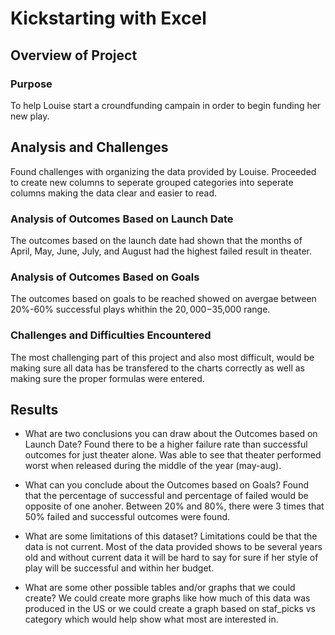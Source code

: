 # Kickstarting with Excel

## Overview of Project

### Purpose
To help Louise start a croundfunding campain in order to begin funding her new play.

## Analysis and Challenges
Found challenges with organizing the data provided by Louise. Proceeded to create new columns to seperate grouped categories into seperate columns making the data clear and easier to read.

### Analysis of Outcomes Based on Launch Date
The outcomes based on the launch date had shown that the months of April, May, June, July, and August had the highest failed result in theater. 

### Analysis of Outcomes Based on Goals
The outcomes based on goals to be reached showed on avergae between 20%-60% successful plays whithin the $20,000-$35,000 range.

### Challenges and Difficulties Encountered
The most challenging part of this project and also most difficult, would be making sure all data has be transfered to the charts correctly as well as making sure the proper formulas were entered.

## Results

- What are two conclusions you can draw about the Outcomes based on Launch Date?
Found there to be a higher failure rate than successful outcomes for just theater alone.
Was able to see that theater performed worst when released during the middle of the year (may-aug).

- What can you conclude about the Outcomes based on Goals?
Found that the percentage of successful and percentage of failed would be opposite of one anoher. Between 20% and 80%, there were 3 times that 50% failed and successful outcomes were found.

- What are some limitations of this dataset?
Limitations could be that the data is not current. Most of the data provided shows to be several years old and without current data it will be hard to say for sure if her style of play will be successful and within her budget.

- What are some other possible tables and/or graphs that we could create?
We could create more graphs like how much of this data was produced in the US or we could create a graph based on staf_picks vs category which would help show what most are interested in.
